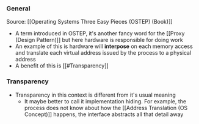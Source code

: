 ### General
Source: [[Operating Systems Three Easy Pieces (OSTEP) (Book)]]
- A term introduced in OSTEP, it's another fancy word for the [[Proxy (Design Pattern)]] but here hardware is responsible for doing work
- An example of this is hardware will **interpose** on each memory access and translate each virtual address issued by the process to a physical address
- A benefit of this is [[#Transparency]]


### Transparency
- Transparency in this context is different from it's usual meaning
	- It maybe better to call it implementation hiding. For example, the process does not know about how the [[Address Translation (OS Concept)]] happens, the interface abstracts all that detail away
